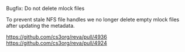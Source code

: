 Bugfix: Do not delete mlock files

To prevent stale NFS file handles we no longer delete empty mlock files after updating the metadata.

https://github.com/cs3org/reva/pull/4936
https://github.com/cs3org/reva/pull/4924